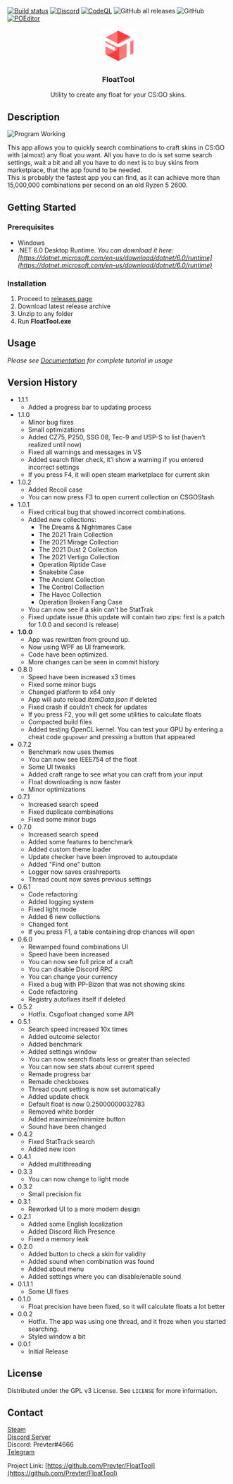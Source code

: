 [![Build status](https://ci.appveyor.com/api/projects/status/pbudy8wm35ybxpuf?svg=true)](https://ci.appveyor.com/project/Prevter/floattool)
[![Discord](https://img.shields.io/discord/852481556019019786?label=discord&logo=discord)](https://discord.gg/RM9VrzMfhP)
[![CodeQL](https://github.com/Prevter/FloatTool/workflows/CodeQL/badge.svg)](https://github.com/Prevter/FloatTool/actions/workflows/codeql-analysis.yml)
![GitHub all releases](https://img.shields.io/github/downloads/Prevter/FloatTool/total)
![GitHub](https://img.shields.io/github/license/Prevter/FloatTool)
[![POEditor](https://img.shields.io/badge/translation-join-yellow)](https://poeditor.com/join/project/7ewXWFXF0h)
<br/>
<div align="center">
   <a href="https://github.com/Prevter/FloatTool">
      <img src="doc/icon.png" alt="Logo" width="80" height="80">
   </a>
   <h3 align="center">FloatTool</h3>
   <p align="center">
      Utility to create any float for your CS:GO skins.
   </p>
</div>

## Description
![Program Working](https://github.com/Prevter/FloatTool/blob/master/doc/program.png?raw=true)  

This app allows you to quickly search combinations to craft skins in CS:GO with (almost) any float you want. All you have to do is set some search settings, wait a bit and all you have to do next is to buy skins from marketplace, that the app found to be needed.  
This is probably the fastest app you can find, as it can achieve more than 15,000,000 combinations per second on an old Ryzen 5 2600.

## Getting Started

### Prerequisites

* Windows
* .NET 6.0 Desktop Runtime. _You can download it here: [https://dotnet.microsoft.com/en-us/download/dotnet/6.0/runtime](https://dotnet.microsoft.com/en-us/download/dotnet/6.0/runtime)_

### Installation

1. Proceed to [releases page](https://github.com/Prevter/FloatTool/releases)
2. Download latest release archive
3. Unzip to any folder
4. Run **FloatTool.exe**

## Usage
_Please see [Documentation](https://prevter.github.io/FloatTool/tutorial.html) for complete tutorial in usage_

## Version History
* 1.1.1
    * Added a progress bar to updating process
* 1.1.0
    * Minor bug fixes
    * Small optimizations
    * Added CZ75, P250, SSG 08, Tec-9 and USP-S to list (haven't realized until now)
    * Fixed all warnings and messages in VS
    * Added search filter check, it'l show a warning if you entered incorrect settings
    * If you press F4, it will open steam marketplace for current skin
* 1.0.2
    * Added Recoil case
    * You can now press F3 to open current collection on CSGOStash
* 1.0.1
    * Fixed critical bug that showed incorrect combinations.
    * Added new collections:
        - The Dreams & Nightmares Case
        - The 2021 Train Collection
        - The 2021 Mirage Collection
        - The 2021 Dust 2 Collection
        - The 2021 Vertigo Collection
        - Operation Riptide Case
        - Snakebite Case
        - The Ancient Collection
        - The Control Collection
        - The Havoc Collection
        - Operation Broken Fang Case
    * You can now see if a skin can't be StatTrak
    * Fixed update issue (this update will contain two zips: first is a patch for 1.0.0 and second is release)
* **1.0.0**
    * App was rewritten from ground up.
    * Now using WPF as UI framework.
    * Code have been optimized.
    * More changes can be seen in commit history
* 0.8.0
    * Speed have been increased x3 times
    * Fixed some minor bugs
    * Changed platform to x64 only
    * App will auto reload _itemData.json_ if deleted
    * Fixed crash if couldn't check for updates
    * If you press F2, you will get some utilities to calculate floats
    * Compacted build files
    * Added testing OpenCL kernel. You can test your GPU by entering a cheat code `gpupower` and pressing a button that appeared
* 0.7.2
    * Benchmark now uses themes
    * You can now see IEEE754 of the float
    * Some UI tweaks
    * Added craft range to see what you can craft from your input
    * Float downloading is now faster
    * Minor optimizations
* 0.7.1
    * Increased search speed
    * Fixed duplicate combinations
    * Fixed some minor bugs
* 0.7.0
    * Increased search speed
    * Added some features to benchmark
    * Added custom theme loader
    * Update checker have been improved to autoupdate
    * Added "Find one" button
    * Logger now saves crashreports
    * Thread count now saves previous settings
* 0.6.1
    * Code refactoring
    * Added logging system
    * Fixed light mode
    * Added 6 new collections
    * Changed font
    * If you press F1, a table containing drop chances will open
* 0.6.0
    * Rewamped found combinations UI
    * Speed have been increased
    * You can now see full price of a craft
    * You can disable Discord RPC
    * You can change your currency
    * Fixed a bug with PP-Bizon that was not showing skins
    * Code refactoring
    * Registry autofixes itself if deleted
* 0.5.2
    * Hotfix. Csgofloat changed some API
* 0.5.1
    * Search speed increased 10x times
    * Added outcome selector
    * Added benchmark
    * Added settings window
    * You can now search floats less or greater than selected
    * You can now see stats about current speed
    * Remade progress bar
    * Remade checkboxes
    * Thread count setting is now set automatically
    * Added update check
    * Default float is now 0.25000000032783
    * Removed white border
    * Added maximize/minimize button
    * Sound have been changed
* 0.4.2
    * Fixed StatTrack search
    * Added new icon
* 0.4.1
    * Added multithreading
* 0.3.3
    * You can now change to light mode
* 0.3.2
    * Small precision fix
* 0.3.1
    * Reworked UI to a more modern design
* 0.2.1
    * Added some English localization
    * Added Discord Rich Presence
    * Fixed a memory leak
* 0.2.0
    * Added button to check a skin for validity
    * Added sound when combination was found
    * Added about menu
    * Added settings where you can disable/enable sound
* 0.1.1.1
    * Some UI fixes
* 0.1.0
    * Float precision have been fixed, so it will calculate floats a lot better
* 0.0.2
    * Hotfix. The app was using one thread, and it froze when you started searching.
    * Styled window a bit
* 0.0.1
    * Initial Release

## License

Distributed under the GPL v3 License. See `LICENSE` for more information.

## Contact

[Steam](https://steamcommunity.com/id/prevter)  
[Discord Server](https://discord.gg/RM9VrzMfhP)  
Discord: Prevter#4666  
[Telegram](https://t.me/prevter)

Project Link: [https://github.com/Prevter/FloatTool](https://github.com/Prevter/FloatTool)
